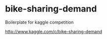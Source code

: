 bike-sharing-demand
===================
Boilerplate for kaggle competition

http://www.kaggle.com/c/bike-sharing-demand
